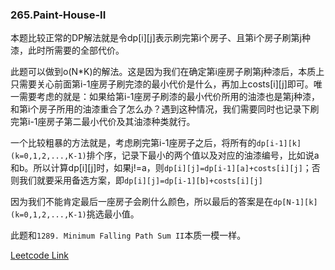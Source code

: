 ### 265.Paint-House-II

本题比较正常的DP解法就是令dp[i][j]表示刷完第i个房子、且第i个房子刷第j种漆，此时所需要的全部代价。

此题可以做到o(N\*K)的解法。这是因为我们在确定第i座房子刷第j种漆后，本质上只需要关心前面第i-1座房子刷完漆的最小代价是什么，再加上costs[i][j]即可。唯一需要考虑的就是：如果给第i-1座房子刷漆的最小代价所用的油漆也是第j种漆，和第i个房子所用的油漆重合了怎么办？遇到这种情况，我们需要同时也记录下刷完第i-1座房子第二最小代价及其油漆种类就行。

一个比较粗暴的方法就是，考虑刷完第i-1座房子之后，将所有的```dp[i-1][k](k=0,1,2,...,K-1)```排个序，记录下最小的两个值以及对应的油漆编号，比如说a和b。所以计算dp[i][j]时，如果j!=a，则```dp[i][j]=dp[i-1][a]+costs[i][j]```；否则我们就要采用备选方案，即```dp[i][j]=dp[i-1][b]+costs[i][j]```

因为我们不能肯定最后一座房子会刷什么颜色，所以最后的答案是在```dp[N-1][k](k=0,1,2,...,K-1)```挑选最小值。

此题和```1289. Minimum Falling Path Sum II```本质一模一样。


[Leetcode Link](https://leetcode.com/problems/paint-house-ii)